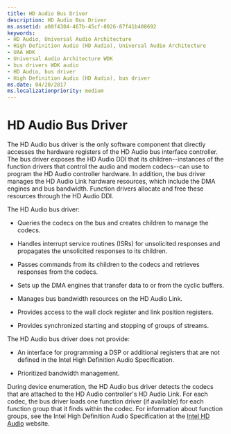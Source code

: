 ```yaml
---
title: HD Audio Bus Driver
description: HD Audio Bus Driver
ms.assetid: a08f4304-467b-45cf-8026-87f41b408692
keywords:
- HD Audio, Universal Audio Architecture
- High Definition Audio (HD Audio), Universal Audio Architecture
- UAA WDK
- Universal Audio Architecture WDK
- bus drivers WDK audio
- HD Audio, bus driver
- High Definition Audio (HD Audio), bus driver
ms.date: 04/20/2017
ms.localizationpriority: medium
---
```


# HD Audio Bus Driver


The HD Audio bus driver is the only software component that directly accesses the hardware registers of the HD Audio bus interface controller. The bus driver exposes the HD Audio DDI that its children--instances of the function drivers that control the audio and modem codecs--can use to program the HD Audio controller hardware. In addition, the bus driver manages the HD Audio Link hardware resources, which include the DMA engines and bus bandwidth. Function drivers allocate and free these resources through the HD Audio DDI.

The HD Audio bus driver:

-   Queries the codecs on the bus and creates children to manage the codecs.

-   Handles interrupt service routines (ISRs) for unsolicited responses and propagates the unsolicited responses to its children.

-   Passes commands from its children to the codecs and retrieves responses from the codecs.

-   Sets up the DMA engines that transfer data to or from the cyclic buffers.

-   Manages bus bandwidth resources on the HD Audio Link.

-   Provides access to the wall clock register and link position registers.

-   Provides synchronized starting and stopping of groups of streams.

The HD Audio bus driver does not provide:

-   An interface for programming a DSP or additional registers that are not defined in the Intel High Definition Audio Specification.

-   Prioritized bandwidth management.

During device enumeration, the HD Audio bus driver detects the codecs that are attached to the HD Audio controller's HD Audio Link. For each codec, the bus driver loads one function driver (if available) for each function group that it finds within the codec. For information about function groups, see the Intel High Definition Audio Specification at the [Intel HD Audio](http://go.microsoft.com/fwlink/p/?linkid=42508) website.

 

 




